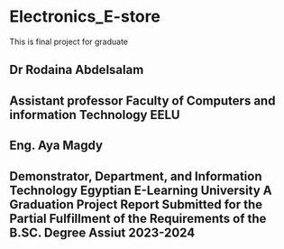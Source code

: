 # Electronics_E-store
This is final project for graduate
<h2>Dr Rodaina Abdelsalam<h2>
Assistant professor Faculty of Computers and information Technology EELU
<h2>Eng. Aya Magdy<h2>
Demonstrator, Department, and Information Technology Egyptian E-Learning University
A Graduation Project Report Submitted for the Partial Fulfillment of the 
Requirements of the B.SC. Degree
Assiut 2023-2024
